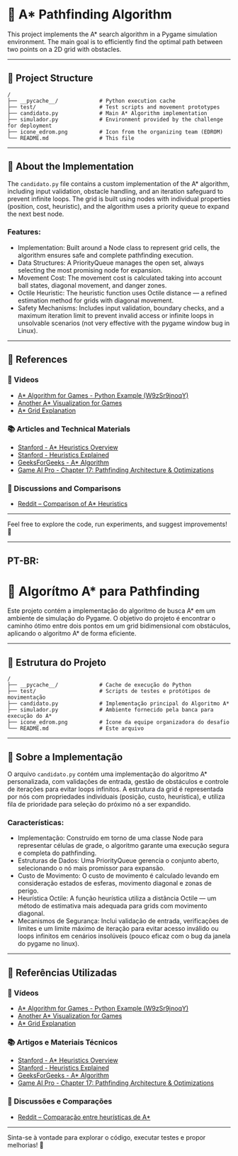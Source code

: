 # 🧭 A\* Pathfinding Algorithm

This project implements the A\* search algorithm in a Pygame simulation environment. The main goal is to efficiently find the optimal path between two points on a 2D grid with obstacles.

---

## 📂 Project Structure

```
/
├── __pycache__/             # Python execution cache
├── test/                    # Test scripts and movement prototypes
├── candidato.py             # Main A* Algorithm implementation
├── simulador.py             # Environment provided by the challenge for deployment
├── icone_edrom.png          # Icon from the organizing team (EDROM)
└── README.md                # This file
```

---

## 🤖 About the Implementation

The `candidato.py` file contains a custom implementation of the A\* algorithm, including input validation, obstacle handling, and an iteration safeguard to prevent infinite loops. The grid is built using nodes with individual properties (position, cost, heuristic), and the algorithm uses a priority queue to expand the next best node.

### Features:

* Implementation: Built around a Node class to represent grid cells, the algorithm ensures safe and complete pathfinding execution.
* Data Structures: A PriorityQueue manages the open set, always selecting the most promising node for expansion.
* Movement Cost: The movement cost is calculated taking into account ball states, diagonal movement, and danger zones.
* Octile Heuristic: The heuristic function uses Octile distance — a refined estimation method for grids with diagonal movement.
* Safety Mechanisms: Includes input validation, boundary checks, and a maximum iteration limit to prevent invalid access or infinite loops in unsolvable scenarios (not very effective with the pygame window bug in Linux).
---

## 📖 References

### 🎥 Videos

* [A\* Algorithm for Games - Python Example (W9zSr9jnoqY)](https://www.youtube.com/watch?v=W9zSr9jnoqY)
* [Another A\* Visualization for Games](https://youtu.be/JtiK0DOeI4A?si=O89nGsbaO0-snhSr)
* [A\* Grid Explanation](https://youtu.be/qbFSPnhEQPE?si=GRVkkGPhfyQX-zqA)

### 📚 Articles and Technical Materials

* [Stanford - A\* Heuristics Overview](https://theory.stanford.edu/~amitp/GameProgramming/AStarComparison.html)
* [Stanford - Heuristics Explained](https://theory.stanford.edu/~amitp/GameProgramming/Heuristics.html)
* [GeeksForGeeks - A\* Algorithm](https://www.geeksforgeeks.org/artificial-intelligence/a-algorithm-and-its-heuristic-search-strategy-in-artificial-intelligence/)
* [Game AI Pro - Chapter 17: Pathfinding Architecture & Optimizations](https://www.gameaipro.com/GameAIPro/GameAIPro_Chapter17_Pathfinding_Architecture_Optimizations.pdf)

### 💬 Discussions and Comparisons

* [Reddit – Comparison of A\* Heuristics](https://www.reddit.com/r/dataisbeautiful/comments/hqga2l/oc_a_comparison_of_4_pathfinding_heuristics/)

---

Feel free to explore the code, run experiments, and suggest improvements! 🚀


---
## PT-BR:

# 🧭 Algorítmo A\* para Pathfinding 

Este projeto contém a implementação do algoritmo de busca A\* em um ambiente de simulação do Pygame. O objetivo do projeto é encontrar o caminho ótimo entre dois pontos em um grid bidimensional com obstáculos, aplicando o algoritmo A\* de forma eficiente.

---

## 📂 Estrutura do Projeto

```
/
├── __pycache__/             # Cache de execução do Python
├── test/                    # Scripts de testes e protótipos de movimentação
├── candidato.py             # Implementação principal do Algoritmo A*
├── simulador.py             # Ambiente fornecido pela banca para execução do A*
├── icone_edrom.png          # Ícone da equipe organizadora do desafio
└── README.md                # Este arquivo
```

---

## 🤖 Sobre a Implementação

O arquivo `candidato.py` contém uma implementação do algoritmo A\* personalizada, com validações de entrada, gestão de obstáculos e controle de iterações para evitar loops infinitos. A estrutura da grid é representada por nós com propriedades individuais (posição, custo, heurística), e utiliza fila de prioridade para seleção do próximo nó a ser expandido.

### Características:

* Implementação: Construído em torno de uma classe Node para representar células de grade, o algoritmo garante uma execução segura e completa do pathfinding.
* Estruturas de Dados: Uma PriorityQueue gerencia o conjunto aberto, selecionando o nó mais promissor para expansão.
* Custo de Movimento: O custo de movimento é calculado levando em consideração estados de esferas, movimento diagonal e zonas de perigo.
* Heurística Octile: A função heurística utiliza a distância Octile — um método de estimativa mais adequada para grids com movimento diagonal.
* Mecanismos de Segurança: Inclui validação de entrada, verificações de limites e um limite máximo de iteração para evitar acesso inválido ou loops infinitos em cenários insolúveis (pouco eficaz com o bug da janela do pygame no linux).

---

## 📖 Referências Utilizadas

### 🎥 Vídeos

* [A\* Algorithm for Games - Python Example (W9zSr9jnoqY)](https://www.youtube.com/watch?v=W9zSr9jnoqY)
* [Another A\* Visualization for Games](https://youtu.be/JtiK0DOeI4A?si=O89nGsbaO0-snhSr)
* [A\* Grid Explanation](https://youtu.be/qbFSPnhEQPE?si=GRVkkGPhfyQX-zqA)

### 📚 Artigos e Materiais Técnicos

* [Stanford - A\* Heuristics Overview](https://theory.stanford.edu/~amitp/GameProgramming/AStarComparison.html)
* [Stanford - Heuristics Explained](https://theory.stanford.edu/~amitp/GameProgramming/Heuristics.html)
* [GeeksForGeeks - A\* Algorithm](https://www.geeksforgeeks.org/artificial-intelligence/a-algorithm-and-its-heuristic-search-strategy-in-artificial-intelligence/)
* [Game AI Pro - Chapter 17: Pathfinding Architecture & Optimizations](https://www.gameaipro.com/GameAIPro/GameAIPro_Chapter17_Pathfinding_Architecture_Optimizations.pdf)

### 💬 Discussões e Comparações

* [Reddit – Comparação entre heurísticas de A\*](https://www.reddit.com/r/dataisbeautiful/comments/hqga2l/oc_a_comparison_of_4_pathfinding_heuristics/)

---

Sinta-se à vontade para explorar o código, executar testes e propor melhorias! 🚀

